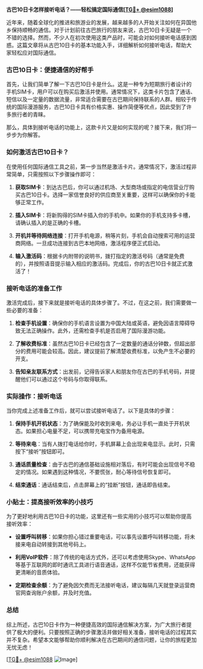 **古巴10日卡怎样接听电话？——轻松搞定国际通信[[TG💪+ @esim1088](https://t.me/s/esim1088)]**

近年来，随着全球化的推进和旅游业的发展，越来越多的人开始关注如何在异国他乡保持顺畅的通信。对于计划前往古巴旅行的朋友来说，古巴10日卡无疑是一个不错的选择。然而，不少人在初次使用这类产品时，可能会对如何接听电话感到困惑。这篇文章将从古巴10日卡的基本功能入手，详细解析如何接听电话，帮助大家轻松应对国际通信。

### 古巴10日卡：便捷通信的好帮手

首先，让我们简单了解一下古巴10日卡是什么。这是一种专为短期旅行者设计的手机SIM卡，用户可以在购买后激活并使用。通常情况下，这类卡片包含了通话、短信以及一定量的数据流量，非常适合需要在古巴期间保持联系的人群。相较于传统的国际漫游服务，古巴10日卡具有价格实惠、操作简便等优点，因此受到了许多旅行者的青睐。

那么，具体到接听电话的功能上，这款卡片又是如何实现的呢？接下来，我们将一步步为你解答。

### 如何激活古巴10日卡？

在使用任何国际通信工具之前，第一步当然是激活卡片。通常情况下，激活过程非常简单，只需按照以下步骤操作即可：

1. **获取SIM卡**：到达古巴后，你可以通过机场、大型商场或指定的电信营业厅购买古巴10日卡。选择一家信誉良好的供应商至关重要，这样可以确保你的卡能够正常工作。
   
2. **插入SIM卡**：将新购得的SIM卡插入你的手机中。如果你的手机支持多卡槽，请确认插入的是正确的卡槽。

3. **开机并等待网络连接**：打开手机电源，稍等片刻，手机会自动搜索可用的运营商网络。一旦成功连接到古巴本地网络，激活程序便正式启动。

4. **输入激活码**：根据卡内附带的说明书，拨打指定的激活号码（通常是免费的），并按照语音提示输入相应的激活码。完成后，你的古巴10日卡就正式激活了！

### 接听电话的准备工作

激活完成后，接下来就是接听电话的具体步骤了。不过，在这之前，我们需要做一些必要的准备：

1. **检查手机设置**：确保你的手机语言设置为中国大陆或英语，避免因语言障碍导致无法正确操作。此外，还需检查手机是否启用了国际漫游功能。

2. **了解收费标准**：虽然古巴10日卡已经包含了一定数量的通话分钟数，但超出部分的费用可能会较高。因此，建议提前了解清楚收费标准，以免产生不必要的开支。

3. **告知亲友联系方式**：出发前，记得告诉家人和朋友你在古巴的手机号码，并提醒他们可以通过这个号码与你取得联系。

### 实际操作：接听电话

当你完成上述准备工作后，就可以尝试接听电话了。以下是具体的步骤：

1. **保持手机开机状态**：为了确保能及时收到来电，务必让手机一直处于开机状态。如果担心电量不足，可以携带充电宝作为备用电源。

2. **等待来电**：当有人拨打电话给你时，手机屏幕上会出现来电显示。此时，只需按下“接听”按钮即可。

3. **通话质量检查**：由于古巴的通信基础设施相对落后，有时可能会出现信号不稳定的情况。如果遇到这种情况，不要慌张，耐心等待信号恢复即可。

4. **结束通话**：通话结束后，点击屏幕上的“挂断”按钮，通话即告结束。

### 小贴士：提高接听效率的小技巧

为了更好地利用古巴10日卡的功能，这里还有一些实用的小技巧可以帮助你提高接听效率：

- **设置呼叫转移**：如果你担心错过重要电话，可以事先设置呼叫转移功能，将未接来电自动转接到其他号码上。
  
- **利用VoIP软件**：除了传统的电话方式外，还可以考虑使用Skype、WhatsApp等基于互联网的即时通讯工具进行语音通话，这样不仅能节省费用，还能获得更清晰的音质体验。

- **定期检查余额**：为了避免因欠费而无法接听电话，建议每隔几天就登录运营商官网查询账户余额，并及时充值。

### 总结

综上所述，古巴10日卡作为一种便捷高效的国际通信解决方案，为广大旅行者提供了极大的便利。只要按照正确的步骤激活并做好相关准备，接听电话的过程其实并不复杂。希望本文能够帮助你顺利解决在古巴期间的通信问题，让你的旅程更加无忧无虑！

[[TG💪+ @esim1088](https://t.me/s/esim1088) ![Image](https://i.postimg.cc/4NQfJmqS/Snipaste-2025-05-13-00-14-12.png)]